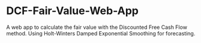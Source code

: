 # DCF-Fair-Value-Web-App
A web app to calculate the fair value with the Discounted Free Cash Flow method. Using Holt-Winters Damped Exponential Smoothing for forecasting.
